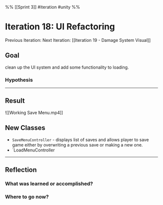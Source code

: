 %%
[[Sprint 3]] #iteration #unity
%%
# Iteration 18: UI Refactoring
Previous Iteration: 
Next Iteration: [[Iteration 19 - Damage System Visual]]


## Goal
clean up the UI system and add some functionality to loading.


### Hypothesis


----
## Result

![[Working Save Menu.mp4]]

## New Classes
- `SaveMenuController` - displays list of saves and allows player to save game either by overwriting a previous save or making a new one.
- `LoadMenuController



----
## Reflection



### What was learned or accomplished?


### Where to go now?

